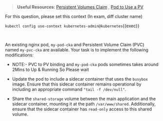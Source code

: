 
> <strong>Useful Resources</strong>: [Persistent Volumes Claim](https://kubernetes.io/docs/concepts/storage/persistent-volumes/) , [Pod to Use a PV](https://kubernetes.io/docs/tasks/configure-pod-container/configure-persistent-volume-storage/) 

For this question, please set this context (In exam, diff cluster name)

`kubectl config use-context kubernetes-admin@kubernetes`{{exec}}

<br>

An existing nginx pod, `my-pod-cka` and Persistent Volume Claim (PVC) named `my-pvc-cka` are available. Your task is to implement the following modifications:
- NOTE:- PVC to PV binding and `my-pod-cka` pods sometimes takes around 2Mins to Up & Running So Please wait

* Update the pod to include a sidecar container that uses the `busybox` image. Ensure that this sidecar container remains operational by including an appropriate command `"tail -f /dev/null"`.

* Share the `shared-storage` volume between the main application and the sidecar container, mounting it at the path `/var/www/shared`. Additionally, ensure that the sidecar container has `read-only` access to this shared volume.